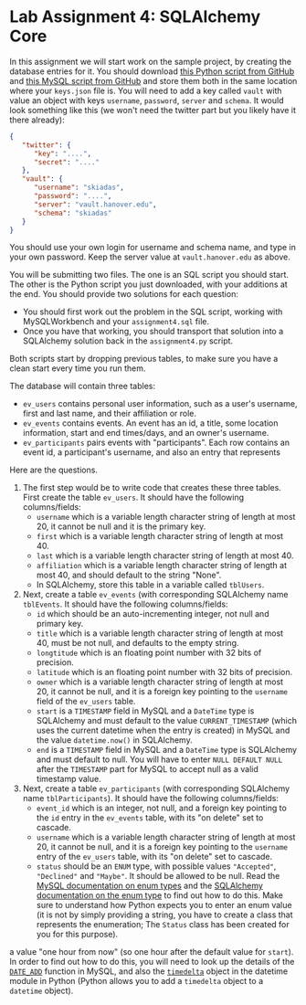 Lab Assignment 4: SQLAlchemy Core
=================================

In this assignment we will start work on the sample project, by creating the database entries for it. You should download [this Python script from GitHub](https://github.com/skiadas/DataWranglingCourse/blob/gh-pages/assignments/assignment4.py) and [this MySQL script from GitHub](https://github.com/skiadas/DataWranglingCourse/blob/gh-pages/assignments/assignment4.sql) and store them both in the same location where your `keys.json` file is. You will need to add a key called `vault` with value an object with keys `username`, `password`, `server` and `schema`. It would look something like this (we won't need the twitter part but you likely have it there already):
```json
{
   "twitter": {
      "key": "....",
      "secret": "...."
   },
   "vault": {
      "username": "skiadas",
      "password": "....",
      "server": "vault.hanover.edu",
      "schema": "skiadas"
   }
}
```
You should use your own login for username and schema name, and type in your own password. Keep the server value at `vault.hanover.edu` as above.

You will be submitting two files. The one is an SQL script you should start. The other is the Python script you just downloaded, with your additions at the end. You should provide two solutions for each question:

- You should first work out the problem in the SQL script, working with MySQLWorkbench and your `assignment4.sql` file.
- Once you have that working, you should transport that solution into a SQLAlchemy solution back in the `assignment4.py` script.

Both scripts start by dropping previous tables, to make sure you have a clean start every time you run them.

The database will contain three tables:

- `ev_users` contains personal user information, such as a user's username, first and last name, and their affiliation or role.
- `ev_events` contains events. An event has an id, a title, some location information, start and end times/days, and an owner's username.
- `ev_participants` pairs events with "participants". Each row contains an event id, a participant's username, and also an entry that represents

Here are the questions.

1. The first step would be to write code that creates these three tables. First create the table `ev_users`. It should have the following columns/fields:
   - `username` which is a variable length character string of length at most 20, it cannot be null and it is the primary key.
   - `first` which is a variable length character string of length at most 40.
   - `last` which is a variable length character string of length at most 40.
   - `affiliation` which is a variable length character string of length at most 40, and should default to the string "None".
   - In SQLAlchemy, store this table in a variable called `tblUsers`.
2. Next, create a table `ev_events` (with corresponding SQLAlchemy name `tblEvents`. It should have the following columns/fields:
   - `id` which should be an auto-incrementing integer, not null and primary key.
   - `title` which is a variable length character string of length at most 40, must be not null, and defaults to the empty string.
   - `longtitude` which is an floating point number with 32 bits of precision.
   - `latitude` which is an floating point number with 32 bits of precision.
   - `owner` which is a variable length character string of length at most 20, it cannot be null, and it is a foreign key pointing to the `username` field of the `ev_users` table.
   - `start` is a `TIMESTAMP` field in MySQL and a `DateTime` type is SQLAlchemy and must default to the value `CURRENT_TIMESTAMP` (which uses the current datetime when the entry is created) in MySQL and the value `datetime.now()` in SQLAlchemy.
   - `end` is a `TIMESTAMP` field in MySQL and a `DateTime` type is SQLAlchemy and must default to null. You will have to enter `NULL DEFAULT NULL` after the `TIMESTAMP` part for MySQL to accept null as a valid timestamp value.
3. Next, create a table `ev_participants` (with corresponding SQLAlchemy name `tblParticipants`). It should have the following columns/fields:
   - `event_id` which is an integer, not null, and a foreign key pointing to the `id` entry in the `ev_events` table, with its "on delete" set to cascade.
   - `username` which is a variable length character string of length at most 20, it cannot be null, and it is a foreign key pointing to the `username` entry of the `ev_users` table, with its "on delete" set to cascade.
   - `status` should be an `ENUM` type, with possible values `"Accepted"`, `"Declined"` and `"Maybe"`. It should be allowed to be null. Read the [MySQL documentation on enum types](https://dev.mysql.com/doc/refman/8.0/en/enum.html) and the [SQLAlchemy documentation on the enum type](https://docs.sqlalchemy.org/en/latest/core/type_basics.html) to find out how to do this. Make sure to understand how Python expects you to enter an enum value (it is not by simply providing a string, you have to create a class that represents the enumeration; The `Status` class has been created for you for this purpose).





a value "one hour from now" (so one hour after the default value for `start`). In order to find out how to do this, you will need to look up the details of the [`DATE_ADD`](https://dev.mysql.com/doc/refman/8.0/en/date-and-time-functions.html#function_date-add) function in MySQL, and also the [`timedelta`](https://docs.python.org/3/library/datetime.html#datetime.timedelta) object in the datetime module in Python (Python allows you to add a `timedelta` object to a `datetime` object).
